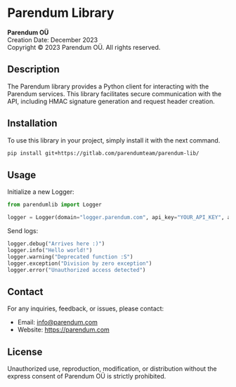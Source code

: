 # Parendum Library

**Parendum OÜ**  
Creation Date: December 2023  
Copyright © 2023 Parendum OÜ. All rights reserved.

## Description

The Parendum library provides a Python client for interacting with the Parendum services. This library facilitates secure communication with the API, including HMAC signature generation and request header creation.

## Installation

To use this library in your project, simply install it with the next command.

```bash
pip install git+https://gitlab.com/parendumteam/parendum-lib/
```

## Usage

Initialize a new Logger:

```python
from parendumlib import Logger

logger = Logger(domain="logger.parendum.com", api_key="YOUR_API_KEY", api_secret="YOUR_API_SECRET")
```

Send logs:

```python
logger.debug("Arrives here :)")
logger.info("Hello world!")
logger.warning("Deprecated function :S")
logger.exception("Division by zero exception")
logger.error("Unauthorized access detected")
```


## Contact

For any inquiries, feedback, or issues, please contact:

- Email: info@parendum.com
- Website: https://parendum.com


## License

Unauthorized use, reproduction, modification, or distribution without the express consent of Parendum OÜ is strictly prohibited.
